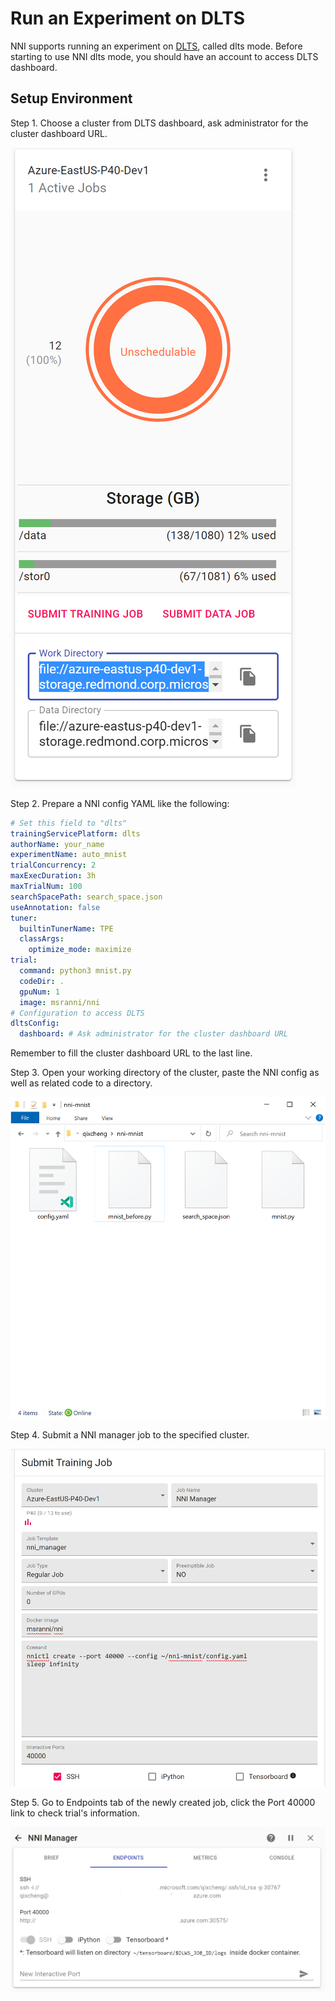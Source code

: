 **Run an Experiment on DLTS**
===
NNI supports running an experiment on [DLTS](https://github.com/microsoft/DLWorkspace.git), called dlts mode. Before starting to use NNI dlts mode, you should have an account to access DLTS dashboard.

## Setup Environment

Step 1. Choose a cluster from DLTS dashboard, ask administrator for the cluster dashboard URL.

![Choose Cluster](../../img/dlts-step1.png)

Step 2. Prepare a NNI config YAML like the following:

```yaml
# Set this field to "dlts"
trainingServicePlatform: dlts
authorName: your_name
experimentName: auto_mnist
trialConcurrency: 2
maxExecDuration: 3h
maxTrialNum: 100
searchSpacePath: search_space.json
useAnnotation: false
tuner:
  builtinTunerName: TPE
  classArgs:
    optimize_mode: maximize
trial:
  command: python3 mnist.py
  codeDir: .
  gpuNum: 1
  image: msranni/nni
# Configuration to access DLTS
dltsConfig:
  dashboard: # Ask administrator for the cluster dashboard URL
```

Remember to fill the cluster dashboard URL to the last line.

Step 3. Open your working directory of the cluster, paste the NNI config as well as related code to a directory.

![Copy Config](../../img/dlts-step3.png)

Step 4. Submit a NNI manager job to the specified cluster.

![Submit Job](../../img/dlts-step4.png)

Step 5. Go to Endpoints tab of the newly created job, click the Port 40000 link to check trial's information.

![View NNI WebUI](../../img/dlts-step5.png)
